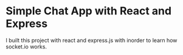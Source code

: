 # Simple Chat App with React and Express
I built this project with react and express.js with inorder to learn how socket.io works.
